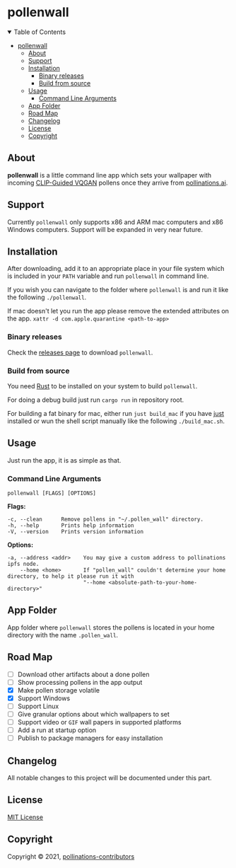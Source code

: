 # pollenwall

<details open>
  <summary>Table of Contents</summary>

- [pollenwall](#pollenwall)
  - [About](#about)
  - [Support](#support)
  - [Installation](#installation)
    - [Binary releases](#binary-releases)
    - [Build from source](#build-from-source)
  - [Usage](#usage)
    - [Command Line Arguments](#command-line-arguments)
  - [App Folder](#app-folder)
  - [Road Map](#road-map)
  - [Changelog](#changelog)
  - [License](#license)
  - [Copyright](#copyright)

</details>

## About

**pollenwall** is a little command line app which sets your wallpaper with incoming [CLIP-Guided VQGAN](https://pollinations.ai/p/QmScDZ61x3AQbV6NJ9Wxb6VDTfprkPMRGyWM25iQ2xgFiA/create) pollens once they arrive from [pollinations.ai](https://pollinations.ai/c/Anything).

## Support

Currently `pollenwall` only supports x86 and ARM mac computers and x86 Windows computers.
Support will be expanded in very near future.

## Installation

After downloading, add it to an appropriate place in your file system which is included in your `PATH` variable and run `pollenwall` in command line.

If you wish you can navigate to the folder where `pollenwall` is and run it like the following `./pollenwall`.

If mac doesn't let you run the app please remove the extended attributes on the app.
`xattr -d com.apple.quarantine <path-to-app>`

### Binary releases

Check the [releases page](https://github.com/pollinations/pollenwall/releases) to download `pollenwall`.

### Build from source

You need [Rust](https://www.rust-lang.org/tools/install) to be installed on your system to build `pollenwall`.

For doing a debug build just run `cargo run` in repository root.

For building a fat binary for mac, either run `just build_mac` if you have [just](https://github.com/casey/just) installed or wun the shell script manually like the following `./build_mac.sh`.

## Usage

Just run the app, it is as simple as that.

### Command Line Arguments

```
pollenwall [FLAGS] [OPTIONS]
```

**Flags:**

```
-c, --clean      Remove pollens in "~/.pollen_wall" directory.
-h, --help       Prints help information
-V, --version    Prints version information
```

**Options:**

```
-a, --address <addr>    You may give a custom address to pollinations ipfs node.
    --home <home>       If "pollen_wall" couldn't determine your home directory, to help it please run it with
                        "--home <absolute-path-to-your-home-directory>"
```

## App Folder

App folder where `pollenwall` stores the pollens is located in your home directory with the name `.pollen_wall`.

## Road Map

- [ ] Download other artifacts about a done pollen
- [ ] Show processing pollens in the app output
- [x] Make pollen storage volatile
- [x] Support Windows
- [ ] Support Linux
- [ ] Give granular options about which wallpapers to set
- [ ] Support video or `GIF` wall papers in supported platforms
- [ ] Add a run at startup option
- [ ] Publish to package managers for easy installation

## Changelog

All notable changes to this project will be documented under this part.

## License

[MIT License](https://en.wikipedia.org/wiki/MIT_License)

## Copyright

Copyright © 2021, [pollinations-contributors](https://github.com/orgs/pollinations/people)
